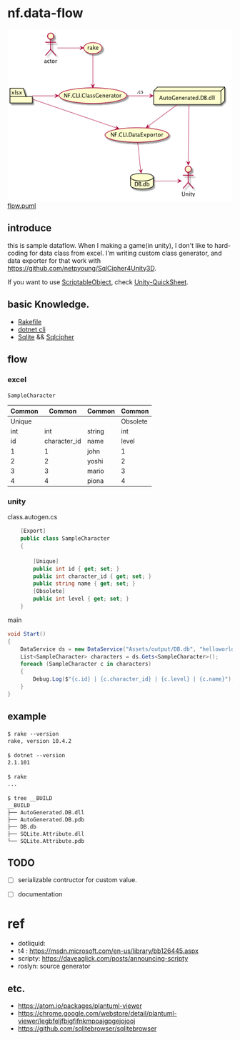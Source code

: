 # nf.data-flow

![GitHub Logo](flow.png)
[flow.puml](flow.puml)

## introduce
this is sample dataflow. When I making a game(in unity), I don't like to hard-coding for data class from excel. I'm writing custom class generator, and data exporter for that work with https://github.com/netpyoung/SqlCipher4Unity3D.

If you want to use [ScriptableObject](https://docs.unity3d.com/ScriptReference/ScriptableObject.html), check [Unity-QuickSheet](https://github.com/kimsama/Unity-QuickSheet).

## basic Knowledge.
* [Rakefile](https://github.com/ruby/rake)
* [dotnet cli](https://www.microsoft.com/net/core)
* [Sqlite](https://www.sqlite.org/) && [Sqlcipher](https://www.zetetic.net/sqlcipher/)

## flow
### excel

`SampleCharacter`

| Common | Common       | Common | Common   |
| ------ | ------------ | ------ | -------- |
| Unique |              |        | Obsolete |
| int    | int          | string | int      |
| id     | character_id | name   | level    |
| 1      | 1            |  john  | 1        |
| 2      | 2            |  yoshi | 2        |
| 3      | 3            |  mario | 3        |
| 4      | 4            |  piona | 4        |


### unity

class.autogen.cs

```cs
    [Export]
    public class SampleCharacter
    {
        
        [Unique]
        public int id { get; set; }
        public int character_id { get; set; }
        public string name { get; set; }
        [Obsolete]
        public int level { get; set; }
    }
```

main

``` cs
void Start()
{
    DataService ds = new DataService("Assets/output/DB.db", "helloworld");
    List<SampleCharacter> characters = ds.Gets<SampleCharacter>();
    foreach (SampleCharacter c in characters)
    {
        Debug.Log($"{c.id} | {c.character_id} | {c.level} | {c.name}");
    }
}
```





## example
```
$ rake --version
rake, version 10.4.2

$ dotnet --version
2.1.101

$ rake
...

$ tree __BUILD
__BUILD
├── AutoGenerated.DB.dll
├── AutoGenerated.DB.pdb
├── DB.db
├── SQLite.Attribute.dll
└── SQLite.Attribute.pdb
```

## TODO
- [ ] serializable contructor for custom value.
- [ ] documentation


# ref
* dotliquid:
* t4 : https://msdn.microsoft.com/en-us/library/bb126445.aspx
* scripty:  https://daveaglick.com/posts/announcing-scripty
* roslyn:  source generator

## etc.
* https://atom.io/packages/plantuml-viewer
* https://chrome.google.com/webstore/detail/plantuml-viewer/legbfeljfbjgfifnkmpoajgpgejojooj
* https://github.com/sqlitebrowser/sqlitebrowser
